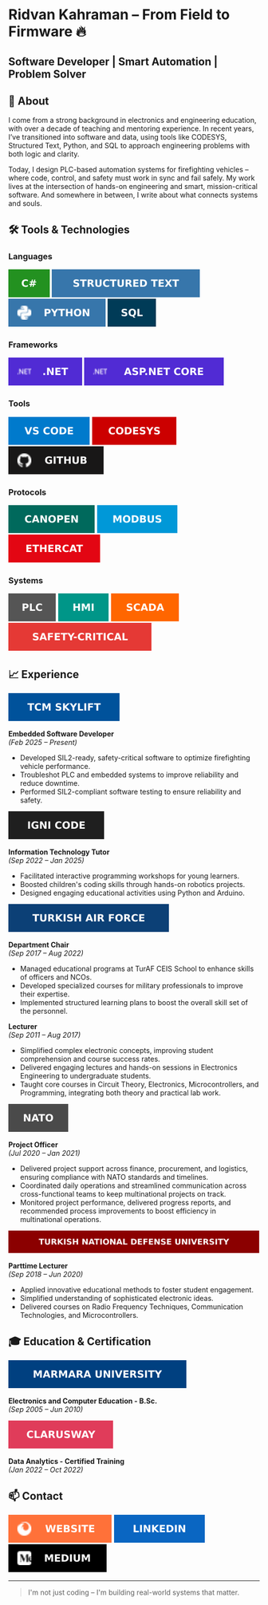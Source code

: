 # Ridvan Kahraman – From Field to Firmware 🔥
## Software Developer | Smart Automation | Problem Solver

## 🎯 About

I come from a strong background in electronics and engineering education, with over a decade of teaching and mentoring experience.
In recent years, I’ve transitioned into software and data, using tools like CODESYS, Structured Text, Python, and SQL to approach engineering problems with both logic and clarity.

Today, I design PLC-based automation systems for firefighting vehicles – where code, control, and safety must work in sync and fail safely.
My work lives at the intersection of hands-on engineering and smart, mission-critical software. And somewhere in between, I write about what connects systems and souls.

## 🛠️ Tools & Technologies

### Languages

![C#](assets/badges/C%20Sharp.svg)
![Structured Text](assets/badges/Structured%20Text.svg)
![Python](assets/badges/Python.svg)
![SQL](assets/badges/SQL.svg)  

### Frameworks

![.NET](assets/badges/NET.svg)
![ASP.NET Core](assets/badges/ASP.svg)  

### Tools

![VS Code](assets/badges/VS%20Code.svg)
![CODESYS](assets/badges/CODESYS.svg)
![GitHub](assets/badges/GitHub.svg)  

### Protocols

![CANopen](assets/badges/CANopen.svg)
![Modbus](assets/badges/Modbus.svg)
![EtherCAT](assets/badges/EtherCAT.svg)  

### Systems

![PLC](assets/badges/PLC.svg)
![HMI](assets/badges/HMI.svg)
![SCADA](assets/badges/SCADA.svg)
![Safety-Critical](assets/badges/Safety--Critical.svg)  

## 📈 Experience

[![**TCM Skylift**](assets/images/TCM%20Skylift.svg)](https://tcmskylift.com)  

**Embedded Software Developer**  
*(Feb 2025 – Present)*  

- Developed SIL2-ready, safety-critical software to optimize firefighting vehicle performance.
- Troubleshot PLC and embedded systems to improve reliability and reduce downtime.
- Performed SIL2-compliant software testing to ensure reliability and safety.  

[![**IgniCode**](assets/images/Igni%20Code.svg)](https://ignicode.com/)  

**Information Technology Tutor**  
*(Sep 2022 – Jan 2025)*  

- Facilitated interactive programming workshops for young learners.
- Boosted children's coding skills through hands-on robotics projects.
- Designed engaging educational activities using Python and Arduino.  

[![**Turkish Air Force**](assets/images/Turkish%20Air%20Force.svg)](https://www.hvkk.tsk.tr)  

**Department Chair**  
*(Sep 2017 – Aug 2022)*  

- Managed educational programs at TurAF CEIS School to enhance skills of officers and NCOs.
- Developed specialized courses for military professionals to improve their expertise.
- Implemented structured learning plans to boost the overall skill set of the personnel.  

**Lecturer**  
*(Sep 2011 – Aug 2017)*  

- Simplified complex electronic concepts, improving student comprehension and course success rates.
- Delivered engaging lectures and hands-on sessions in Electronics Engineering to undergraduate students.
- Taught core courses in Circuit Theory, Electronics, Microcontrollers, and Programming, integrating both theory and practical lab work.  

[![**NATO**](assets/images/NATO.svg)](https://www.nato.int)  

**Project Officer**  
*(Jul 2020 – Jan 2021)*  

- Delivered project support across finance, procurement, and logistics, ensuring compliance with NATO standards and timelines.
- Coordinated daily operations and streamlined communication across cross-functional teams to keep multinational projects on track.
- Monitored project performance, delivered progress reports, and recommended process improvements to boost efficiency in multinational operations.  

[![**Turkish National Defense University**](assets/images/Turkish%20National%20Defense%20University.svg)](https://www.msu.edu.tr)  

**Parttime Lecturer**  
*(Sep 2018 – Jun 2020)*  

- Applied innovative educational methods to foster student engagement.
- Simplified understanding of sophisticated electronic ideas.
- Delivered courses on Radio Frequency Techniques, Communication Technologies, and Microcontrollers.  

## 🎓 Education & Certification

[![**Marmara University**](assets/images/Marmara%20University.svg)](https://www.marmara.edu.tr)  

**Electronics and Computer Education - B.Sc.**  
*(Sep 2005 – Jun 2010)*  

[![**Clarusway**](assets/images/Clarusway.svg)](https://clarusway.com/)  

**Data Analytics - Certified Training**  
*(Jan 2022 – Oct 2022)*  

## 📫 Contact

[![Website](assets/images/Website.svg)](https://tridvankahraman.github.io/)
[![LinkedIn](assets/images/LinkedIn.svg)](https://www.linkedin.com/in/tridvankahraman/) 
[![Medium](assets/images/Medium.svg)](https://medium.com/@tridvankahraman)  

---

> I'm not just coding – I'm building real-world systems that matter.  
